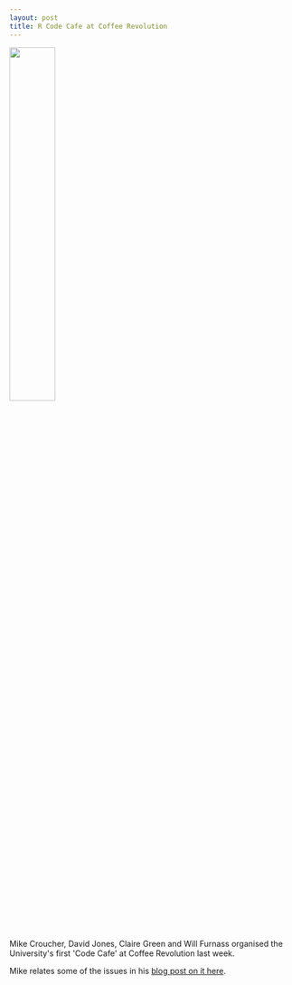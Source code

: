 ```yaml
---
layout: post
title: R Code Cafe at Coffee Revolution
---
```


<img src="http://www.walkingrandomly.com/wp-content/uploads/2016/03/CdIBvyEW8AAIUAA.jpg" width="40%">

Mike Croucher, David Jones, Claire Green and Will Furnass organised the University's first 'Code Cafe' at Coffee Revolution last week.

Mike relates some of the issues in his [blog post on it here](http://www.walkingrandomly.com/?p=5981).

